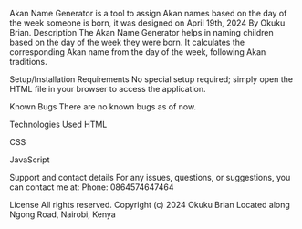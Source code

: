 Akan Name Generator is a tool to assign Akan names based on the day of the week someone is born, it was designed on April 19th, 2024 By Okuku Brian. Description The Akan Name Generator helps in naming children based on the day of the week they were born. It calculates the corresponding Akan name from the day of the week, following Akan traditions.

Setup/Installation Requirements No special setup required; simply open the HTML file in your browser to access the application.

Known Bugs There are no known bugs as of now.

Technologies Used HTML

CSS

JavaScript

Support and contact details For any issues, questions, or suggestions, you can contact me at: Phone: 0864574647464

License All rights reserved. Copyright (c) 2024 Okuku Brian Located along Ngong Road, Nairobi, Kenya
